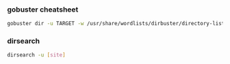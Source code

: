 ### gobuster cheatsheet
```bash
gobuster dir -u TARGET -w /usr/share/wordlists/dirbuster/directory-list-2.3-medium.txt -x html,php,txt

```

### dirsearch
```bash
dirsearch -u [site]
```
